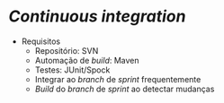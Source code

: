 # _Continuous integration_
- Requisitos
  - Repositório: SVN
  - Automação de _build_: Maven
  - Testes: JUnit/Spock
  - Integrar ao _branch_ de _sprint_ frequentemente
  - _Build_ do _branch_ de _sprint_ ao detectar mudanças